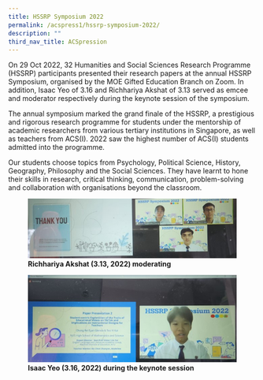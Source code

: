 ```yaml
---
title: HSSRP Symposium 2022
permalink: /acspress1/hssrp-symposium-2022/
description: ""
third_nav_title: ACSpression
---
```

On 29 Oct 2022, 32 Humanities and Social Sciences Research Programme (HSSRP) participants presented their research papers at the annual HSSRP Symposium, organised by the MOE Gifted Education Branch on Zoom. In addition, Isaac Yeo of 3.16 and Richhariya Akshat of 3.13 served as emcee and moderator respectively during the keynote session of the symposium.

The annual symposium marked the grand finale of the HSSRP, a prestigious and rigorous research programme for students under the mentorship of academic researchers from various tertiary institutions in Singapore, as well as teachers from ACS(I). 2022 saw the highest number of ACS(I) students admitted into the programme.

Our students choose topics from Psychology, Political Science, History, Geography, Philosophy and the Social Sciences. They have learnt to hone their skills in research, critical thinking, communication, problem-solving and collaboration with organisations beyond the classroom.

<figure>
<img src="/images/Picture11.jpg">
<figcaption> <strong> Richhariya Akshat (3.13, 2022) moderating</strong> </figcaption>
</figure>

<figure>
<img src="/images/Picture12.jpg">
<figcaption> <strong>Isaac Yeo (3.16, 2022) during the keynote session</strong> </figcaption>
</figure>
